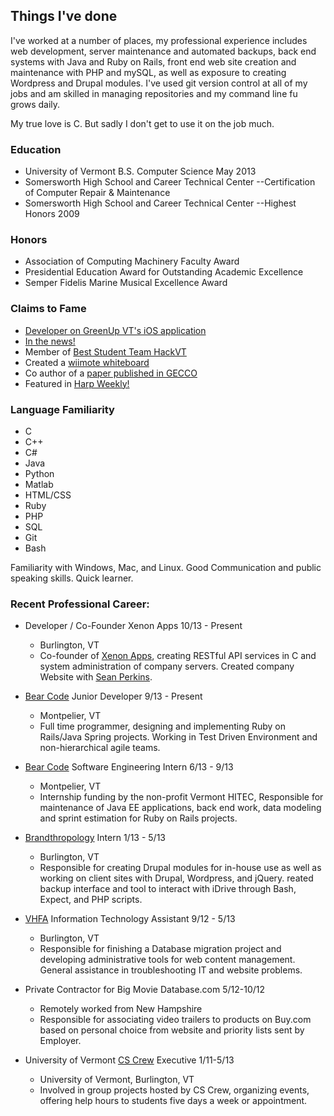 
Things I've done
-----------------------------------------------------------------------



I've worked at a number of places, my professional experience includes
web development, server maintenance and automated backups, back end
systems with Java and Ruby on Rails, front end web site creation and
maintenance with PHP and mySQL, as well as exposure to creating Wordpress
and Drupal modules. I've used git version control at all of my jobs and 
am skilled in managing repositories and my command line fu grows daily.

My true love is C. But sadly I don't get to use it on the job much.

### Education

- University of Vermont B.S. Computer Science  May 2013
- Somersworth High School and Career Technical Center --Certification of
  Computer Repair & Maintenance
- Somersworth High School and Career Technical Center --Highest Honors
  2009


### Honors

- Association of Computing Machinery Faculty Award
- Presidential Education Award for Outstanding Academic Excellence
- Semper Fidelis Marine Musical Excellence Award


### Claims to Fame

- [Developer on GreenUp VT's iOS application]
- [In the news!]
- Member of [Best Student Team HackVT]
- Created a [wiimote whiteboard]
- Co author of a [paper published in GECCO]
- Featured in [Harp Weekly!]
  


### Language Familiarity

- C
- C++
- C#
- Java
- Python
- Matlab
- HTML/CSS
- Ruby
- PHP
- SQL
- Git
- Bash


Familiarity with Windows, Mac, and Linux. Good Communication and public
speaking skills. Quick learner. 

### Recent Professional Career:

- Developer / Co-Founder Xenon Apps 10/13 - Present
	- Burlington, VT
	- Co-founder of [Xenon Apps], creating RESTful API services in C and system
	  administration of company servers. Created company Website with [Sean Perkins].

- [Bear Code] Junior Developer 9/13 - Present
	- Montpelier, VT
	- Full time programmer, designing and implementing Ruby on Rails/Java Spring 
	  projects. Working in Test Driven Environment and non-hierarchical agile teams.

- [Bear Code] Software Engineering Intern 6/13 - 9/13
	- Montpelier, VT
	- Internship funding by the non-profit Vermont HITEC,
	  Responsible for maintenance of Java EE applications,
	  back end work, data modeling and sprint estimation for Ruby on Rails
      projects.
	
- [Brandthropology] Intern 1/13 - 5/13
	- Burlington, VT
	- Responsible for creating Drupal modules for in-house
	  use as well as working on client sites with Drupal, Wordpress, and
      jQuery. reated backup interface and tool to interact with iDrive through
      Bash, Expect, and PHP scripts.
	
- [VHFA] Information Technology Assistant 9/12 - 5/13
	- Burlington, VT
	- Responsible for finishing a Database migration project
	  and developing administrative tools for web content
	  management. General assistance in troubleshooting IT and website
	  problems.
	
- Private Contractor for Big Movie Database.com 5/12-10/12
	- Remotely worked from New Hampshire
	- Responsible for associating video trailers to products
	  on Buy.com based on personal choice from website and
	  priority lists sent by Employer.
	
- University of Vermont [CS Crew] Executive 1/11-5/13
	- University of Vermont, Burlington, VT
	- Involved in group projects hosted by CS Crew,
	  organizing events, offering help hours to students
	  five days a week or appointment.
	


[In the news!]:http://www.wptz.com/news/vermont-new-york/burlington/Coders-designers-hack-for-change/-/8869880/20394732/-/13wdolaz/-/index.html
[Best Student Team HackVT]:http://www.uvm.edu/~cems/?Page=news&storyID=14716&category=cems
[paper published in GECCO]:http://www.sigevo.org/gecco-2012/papers-accepted.html
[wiimote whiteboard]:http://www.youtube.com/watch?v=VwhGGChEUHg
[projects page]:projects.html
[Harp Weekly!]:http://harpjs.com/blog/harp-weekly-2013-11-17

[Github]:https://github.com/EJEHardenberg
[Xenon Apps]://xenonapps.com
[Developer on GreenUp VT's iOS application]:http://www.reformer.com/localnews/ci_25671287/green-up-day-app-now-available
[Sean Perkins]://scperkins.github.io
[Bear Code]://bear-code.com
[Brandthropology]://www.brandthropology.com
[VHFA]:http://www.vhfa.org/
[CS Crew]://uvm.edu/~cscrew